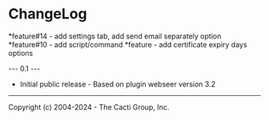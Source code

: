 # ChangeLog

*feature#14 - add settings tab, add send email separately option
*feature#10 - add script/command
*feature - add certificate expiry days options

--- 0.1 ---

* Initial public release - Based on plugin webseer version 3.2

-----------------------------------------------
Copyright (c) 2004-2024 - The Cacti Group, Inc.

